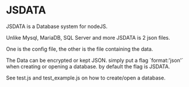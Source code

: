 # JSDATA
JSDATA is a Database system for nodeJS.
<p>Unlike Mysql, MariaDB, SQL Server and more JSDATA is 2 json files.</p>
<p>One is the config file, the other is the file containing the data.</p>
<p>The Data can be encrypted or kept JSON. simply put a flag `format:'json'` when creating or opening a database. by default the flag is JSDATA.</p>
<p>See test.js and test_example.js on how to create/open a database.<p>